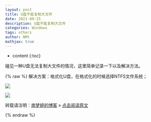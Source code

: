 ```yaml
---
layout: post
title: U盘不能复制大文件
date: 2021-09-25
description: U盘不能复制大文件
categories: Windows
tags: others
author: NMt
mathjax: true
---
```


* content
{:toc}

碰见一种U盘无法复制大文件的情况，这里简单记录一下以及解决方法。

<div style='display: none'>
@@@@
</div>





{% raw %}
解决方案：格式化U盘，在格式化的时候选择NTFS文件系统；   

![][pt_01]  

![][pt_02]  


转载请注明：[南梦婷的博客](https://norah2.github.io) » [点击阅读原文](https://norah2.github.io/2021/09/25/UDiskCopy/) 

<!--本文用到的链接-->

[pt_02]:https://nora-blogimg.oss-cn-hangzhou.aliyuncs.com/BlogImage/63_UDiskCopy/02.png
[pt_01]:https://nora-blogimg.oss-cn-hangzhou.aliyuncs.com/BlogImage/63_UDiskCopy/01.png

{% endraw %}
